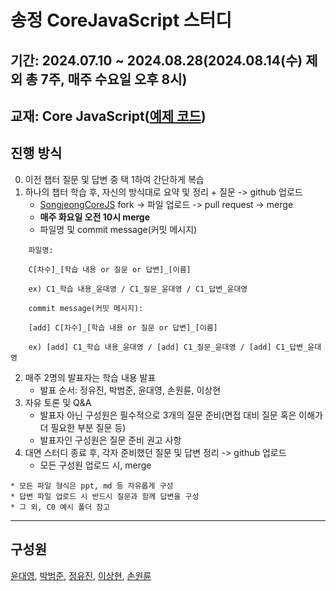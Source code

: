 # 송정 CoreJavaScript 스터디

## 기간: 2024.07.10 ~ 2024.08.28(2024.08.14(수) 제외 총 7주, 매주 수요일 오후 8시)

## 교재: Core JavaScript([예제 코드](https://github.com/wikibook/corejs))

## 진행 방식

0. 이전 챕터 질문 및 답변 중 택 1하여 간단하게 복습  
1. 하나의 챕터 학습 후, 자신의 방식대로 요약 및 정리 + 질문 -> github 업로드
    * [SongjeongCoreJS](https://github.com/SometimesThinks/SongjeongCoreJS) fork -> 파일 업로드 -> pull request -> merge
    * **매주 화요일 오전 10시 merge**
    * 파일명 및 commit message(커밋 메시지)
```
    파일명:  

    C[차수]_[학습 내용 or 질문 or 답변]_[이름]  

    ex) C1_학습 내용_윤대영 / C1_질문_윤대영 / C1_답변_윤대영
```
```
    commit message(커밋 메시지):  

    [add] C[차수]_[학습 내용 or 질문 or 답변]_[이름]  

    ex) [add] C1_학습 내용_윤대영 / [add] C1_질문_윤대영 / [add] C1_답변_윤대영
```
2. 매주 2명의 발표자는 학습 내용 발표
    * 발표 순서: 정유진, 박범준, 윤대영, 손원륜, 이상현  
3. 자유 토론 및 Q&A
    * 발표자 아닌 구성원은 필수적으로 3개의 질문 준비(면접 대비 질문 혹은 이해가 더 필요한 부분 질문 등)
    * 발표자인 구성원은 질문 준비 권고 사항
4. 대면 스터디 종료 후, 각자 준비했던 질문 및 답변 정리 -> github 업로드
    * 모든 구성원 업로드 시, merge

```
* 모든 파일 형식은 ppt, md 등 자유롭게 구성
* 답변 파일 업로드 시 반드시 질문과 함께 답변을 구성
* 그 외, C0 예시 폴더 참고
```

---

## 구성원

[윤대영](https://github.com/SometimesThinks), [박범준](https://github.com/BigBeom), [정유진](https://github.com/Beomffett), [이상현](https://github.com/dltkdgus482), [손원륜](https://github.com/Rootn61)
